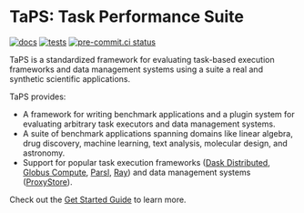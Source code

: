 # TaPS: Task Performance Suite

[![docs](https://github.com/proxystore/taps/actions/workflows/docs.yml/badge.svg)](https://github.com/proxystore/taps/actions)
[![tests](https://github.com/proxystore/taps/actions/workflows/tests.yml/badge.svg)](https://github.com/proxystore/taps/actions)
[![pre-commit.ci status](https://results.pre-commit.ci/badge/github/proxystore/taps/main.svg)](https://results.pre-commit.ci/latest/github/proxystore/taps/main)

TaPS is a standardized framework for evaluating task-based execution frameworks and data management systems using a suite a real and synthetic scientific applications.

TaPS provides:

* A framework for writing benchmark applications and a plugin system for evaluating arbitrary task executors and data management systems.
* A suite of benchmark applications spanning domains like linear algebra, drug discovery, machine learning, text analysis, molecular design, and astronomy.
* Support for popular task execution frameworks ([Dask Distributed](https://distributed.dask.org/), [Globus Compute](https://www.globus.org/compute), [Parsl](https://parsl-project.org/), [Ray](https://www.ray.io/)) and data management systems ([ProxyStore](https://docs.proxystore.dev)).

Check out the [Get Started Guide](https://taps.proxystore.dev/latest/get-started/) to learn more.
